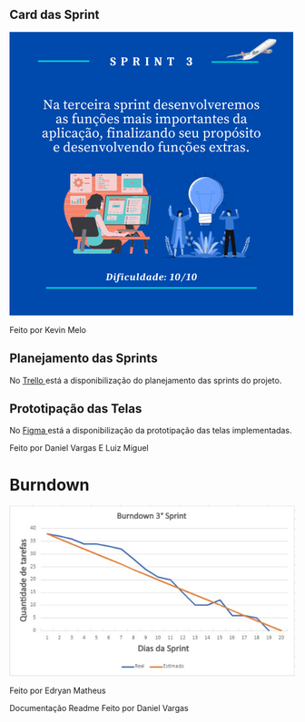 ## Card das Sprint
  ![card_3](https://github.com/Salitop/HandbookPlane_4ADS-A/blob/Sprint-1/Doc/Cards/Card_3.png)

Feito por Kevin Melo

## Planejamento das Sprints
No <a href='https://trello.com/b/n0Ky9r1p/api-4sem'> Trello </a>
está a disponibilização do planejamento das sprints do projeto.

## Prototipação das Telas
No <a href='https://www.figma.com/file/KNN1fCOdvzGhXHruUsJOYl/HandBookPlane?node-id=0%3A1'> Figma </a>
está a disponibilização da prototipação das telas implementadas.

Feito por Daniel Vargas E Luiz Miguel

#

# 

# 

# 

#

# 

# Burndown
![burndown-sprint3](https://github.com/Salitop/HandbookPlane_4ADS-A/blob/Sprint-3/Doc/Burndown/WhatsApp%20Image%202021-11-06%20at%2014.30.30.jpeg)

Feito por Edryan Matheus

Documentação Readme Feito por Daniel Vargas
